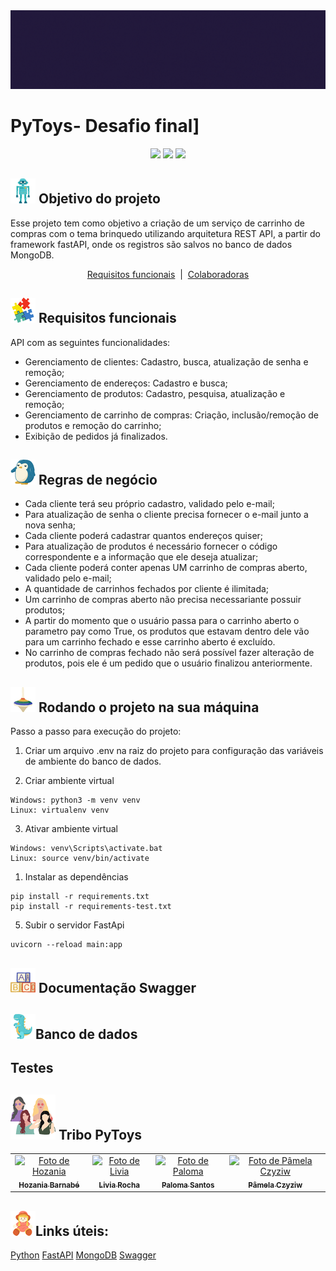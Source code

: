 <div align=center>

</div>
<img style="center;" src="./extras/banner_PyToys.gif">
</div>
	
# PyToys- Desafio final]

</div>


<p align="center">
  <img src="https://img.shields.io/badge/Python-3776AB?style=for-the-badge&logo=python&logoColor=white" />
  <img src="https://img.shields.io/badge/MongoDB-4EA94B?style=for-the-badge&logo=mongodb&logoColor=white"/>
  <img src=https://img.shields.io/badge/GIT-E44C30?style=for-the-badge&logo=git&logoColor=white/>
</p>


## <img style="left;" src="./extras/robo_t.png"> Objetivo do projeto

Esse projeto tem como objetivo a criação de um serviço de carrinho de compras com o tema brinquedo utilizando arquitetura REST API, a partir do framework fastAPI, onde os registros são salvos no banco de dados MongoDB. 


<p align="center">
  <a href="#heavy_check_mark-requisitos-funcionais">Requisitos funcionais</a>&nbsp;&nbsp;|&nbsp;
  <a href="#-squad-sparck-girls">Colaboradoras</a>
</p>


## <img style="left;" src="./extras/cabeca.png"> Requisitos funcionais

API com as seguintes funcionalidades:

- Gerenciamento de clientes: Cadastro, busca, atualização de senha e remoção;
- Gerenciamento de endereços: Cadastro e busca;
- Gerenciamento de produtos: Cadastro, pesquisa, atualização e remoção;
- Gerenciamento de carrinho de compras: Criação, inclusão/remoção de produtos e remoção do carrinho;
- Exibição de pedidos já finalizados.

## <img style="left;" src="./extras/pingu_t.png"> Regras de negócio


- Cada cliente terá seu próprio cadastro, validado pelo e-mail;
- Para atualização de senha o cliente precisa fornecer o e-mail junto a nova senha;
- Cada cliente poderá cadastrar quantos endereços quiser;
- Para atualização de produtos é necessário fornecer o código correspondente e a informação que ele deseja atualizar;
- Cada cliente poderá conter apenas UM carrinho de compras aberto, validado pelo e-mail;
- A quantidade de carrinhos fechados por cliente é ilimitada;
- Um carrinho de compras aberto não precisa necessariante possuir produtos;
- A partir do momento que o usuário passa para o carrinho aberto o parametro pay como True, os produtos que estavam dentro dele vão para um carrinho fechado e esse carrinho aberto é excluído.
- No carrinho de compras fechado não será possível fazer alteração de produtos, pois ele é um pedido que o usuário finalizou anteriormente.


## <img style="left;" src="./extras/piao_t.png"> Rodando o projeto na sua máquina


Passo a passo para execução do projeto:

1) Criar um arquivo .env na raiz do projeto para configuração das variáveis de ambiente do banco de dados.

2) Criar ambiente virtual

```
Windows: python3 -m venv venv
Linux: virtualenv venv
```

3) Ativar ambiente virtual

```
Windows: venv\Scripts\activate.bat
Linux: source venv/bin/activate
```



1) Instalar as dependências
```
pip install -r requirements.txt
pip install -r requirements-test.txt
```

5) Subir o servidor FastApi
```
uvicorn --reload main:app
```


## <img style="left;" src="./extras/blocos_t.png"> Documentação Swagger

## <img style="left;" src="./extras/dino_t.png">Banco de dados

## Testes

## <img style="left;" src="./extras/girls2.png"> Tribo PyToys

<p align="center">
<table>
  <tr>
    <td align="center">
      <a href="https://github.com/HozaniaB">
        <img src="https://github.com/HozaniaB.png" width="100px;" alt="Foto de Hozania"/><br>
        <sub>
          <b>Hozania Barnabé</b>
        </sub>
      </a>
    </td>
    <td align="center">
      <a href="https://github.com/liviamrocha">
        <img src="https://github.com/liviamrocha.png" width="100px;" alt="Foto de Livia"/><br>
        <sub>
          <b>Livia Rocha</b>
        </sub>
      </a>
    </td>
    <td align="center">
      <a href="https://github.com/palomasantos">
        <img src="https://github.com/palomasantos.png" width="100px;" alt="Foto de Paloma"/><br>
        <sub>
          <b>Paloma Santos</b>
        </sub>
      </a>
    </td>
    <td align="center">
      <a href="https://github.com/PampSPP">
        <img src="https://github.com/PampSPP.png" width="100px;" alt="Foto de Pâmela Czyziw"/><br>
        <sub>
          <b>Pâmela Czyziw</b>
        </sub>
      </a>
    </td>
  </tr>
</table>
<p>



## <img style="left;" src="./extras/boneca_t.png">Links úteis:
[Python](https://docs.python.org/3/)
[FastAPI](https://fastapi.tiangolo.com/)
[MongoDB](https://www.mongodb.com/docs/)
[Swagger](https://swagger.io/docs/)
